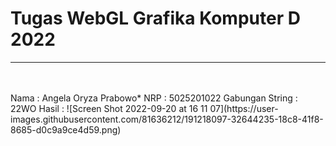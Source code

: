 <h1>Tugas WebGL Grafika Komputer D 2022</h1>
<hr> </hr>
<br> </br>
Nama : Angela Oryza Prabowo*
NRP : 5025201022
Gabungan String : 22WO
Hasil : ![Screen Shot 2022-09-20 at 16 11 07](https://user-images.githubusercontent.com/81636212/191218097-32644235-18c8-41f8-8685-d0c9a9ce4d59.png)
